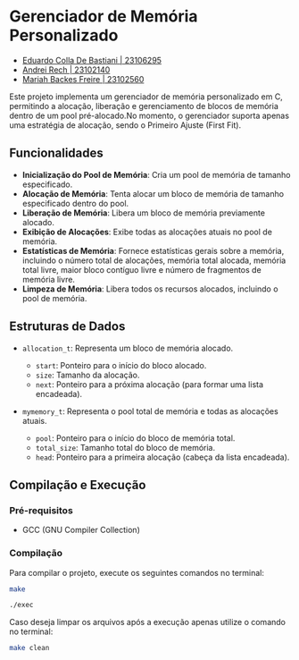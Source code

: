 # Gerenciador de Memória Personalizado

- [Eduardo Colla De Bastiani | 23106295](https://github.com/eduardo-de-bastiani)
- [Andrei Rech | 23102140](https://github.com/AndreiRech)  
- [Mariah Backes Freire | 23102560](https://github.com/mariahbf)

Este projeto implementa um gerenciador de memória personalizado em C, permitindo a alocação, liberação e gerenciamento de blocos de memória dentro de um pool pré-alocado.No momento, o gerenciador suporta apenas uma estratégia de alocação, sendo o Primeiro Ajuste (First Fit).

## Funcionalidades

- **Inicialização do Pool de Memória**: Cria um pool de memória de tamanho especificado.
- **Alocação de Memória**: Tenta alocar um bloco de memória de tamanho especificado dentro do pool.
- **Liberação de Memória**: Libera um bloco de memória previamente alocado.
- **Exibição de Alocações**: Exibe todas as alocações atuais no pool de memória.
- **Estatísticas de Memória**: Fornece estatísticas gerais sobre a memória, incluindo o número total de alocações, memória total alocada, memória total livre, maior bloco contíguo livre e número de fragmentos de memória livre.
- **Limpeza de Memória**: Libera todos os recursos alocados, incluindo o pool de memória.

## Estruturas de Dados

- `allocation_t`: Representa um bloco de memória alocado.
  - `start`: Ponteiro para o início do bloco alocado.
  - `size`: Tamanho da alocação.
  - `next`: Ponteiro para a próxima alocação (para formar uma lista encadeada).

- `mymemory_t`: Representa o pool total de memória e todas as alocações atuais.
  - `pool`: Ponteiro para o início do bloco de memória total.
  - `total_size`: Tamanho total do bloco de memória.
  - `head`: Ponteiro para a primeira alocação (cabeça da lista encadeada).

## Compilação e Execução

### Pré-requisitos

- GCC (GNU Compiler Collection)

### Compilação

Para compilar o projeto, execute os seguintes comandos no terminal:

```sh
make
```

```sh
./exec
```

Caso deseja limpar os arquivos após a execução apenas utilize o comando no terminal:

```sh
make clean
```
